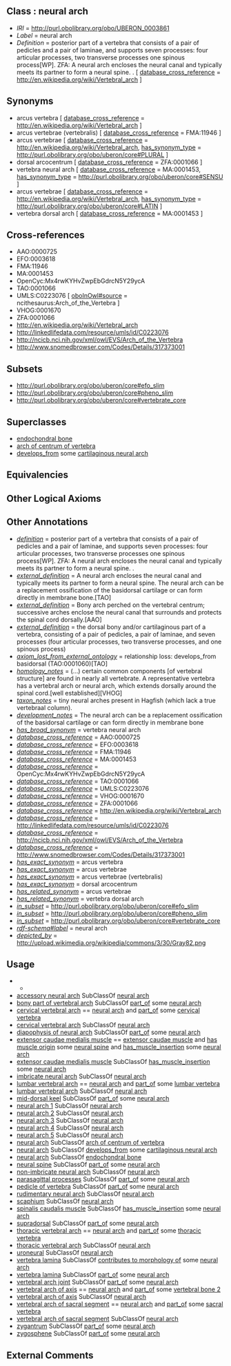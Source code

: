 
## Class : neural arch

 * *IRI* = http://purl.obolibrary.org/obo/UBERON_0003861
 * *Label* = neural arch
 * *Definition* = posterior part of a vertebra that consists of a pair of pedicles and a pair of laminae, and supports seven processes: four articular processes, two transverse processes one spinous process[WP]. ZFA: A neural arch encloses the neural canal and typically meets its partner to form a neural spine. . [ [database_cross_reference](../../ef/oboInOwl#hasDbXref.md) = http://en.wikipedia.org/wiki/Vertebral_arch ]

## Synonyms

 * arcus vertebra [ [database_cross_reference](../../ef/oboInOwl#hasDbXref.md) = http://en.wikipedia.org/wiki/Vertebral_arch ]
 * arcus vertebrae (vertebralis) [ [database_cross_reference](../../ef/oboInOwl#hasDbXref.md) = FMA:11946 ]
 * arcus vertebrae [ [database_cross_reference](../../ef/oboInOwl#hasDbXref.md) = http://en.wikipedia.org/wiki/Vertebral_arch, [has_synonym_type](../../pe/oboInOwl#hasSynonymType.md) = http://purl.obolibrary.org/obo/uberon/core#PLURAL ]
 * dorsal arcocentrum [ [database_cross_reference](../../ef/oboInOwl#hasDbXref.md) = ZFA:0001066 ]
 * vertebra neural arch [ [database_cross_reference](../../ef/oboInOwl#hasDbXref.md) = MA:0001453, [has_synonym_type](../../pe/oboInOwl#hasSynonymType.md) = http://purl.obolibrary.org/obo/uberon/core#SENSU ]
 * arcus vertebrae [ [database_cross_reference](../../ef/oboInOwl#hasDbXref.md) = http://en.wikipedia.org/wiki/Vertebral_arch, [has_synonym_type](../../pe/oboInOwl#hasSynonymType.md) = http://purl.obolibrary.org/obo/uberon/core#LATIN ]
 * vertebra dorsal arch [ [database_cross_reference](../../ef/oboInOwl#hasDbXref.md) = MA:0001453 ]

## Cross-references

 * AAO:0000725
 * EFO:0003618
 * FMA:11946
 * MA:0001453
 * OpenCyc:Mx4rwKYHvZwpEbGdrcN5Y29ycA
 * TAO:0001066
 * UMLS:C0223076 [ [oboInOwl#source](../../ce/oboInOwl#source.md) = ncithesaurus:Arch_of_the_Vertebra ]
 * VHOG:0001670
 * ZFA:0001066
 * http://en.wikipedia.org/wiki/Vertebral_arch
 * http://linkedlifedata.com/resource/umls/id/C0223076
 * http://ncicb.nci.nih.gov/xml/owl/EVS/Arch_of_the_Vertebra
 * http://www.snomedbrowser.com/Codes/Details/317373001

## Subsets

 * http://purl.obolibrary.org/obo/uberon/core#efo_slim
 * http://purl.obolibrary.org/obo/uberon/core#pheno_slim
 * http://purl.obolibrary.org/obo/uberon/core#vertebrate_core

## Superclasses

 * [endochondral bone](../../UBERON/13/UBERON_0002513.md)
 * [arch of centrum of vertebra](../../UBERON/58/UBERON_0010358.md)
 * [develops_from](../../RO/02/RO_0002202.md) some [cartilaginous neural arch](../../UBERON/63/UBERON_0006063.md)

## Equivalencies


## Other Logical Axioms


## Other Annotations

 * *[definition](../../IAO/15/IAO_0000115.md)* = posterior part of a vertebra that consists of a pair of pedicles and a pair of laminae, and supports seven processes: four articular processes, two transverse processes one spinous process[WP]. ZFA: A neural arch encloses the neural canal and typically meets its partner to form a neural spine. .
 * *[external_definition](../../UBPROP/01/UBPROP_0000001.md)* = A neural arch encloses the neural canal and typically meets its partner to form a neural spine. The neural arch can be a replacement ossification of the basidorsal cartilage or can form directly in membrane bone.[TAO]
 * *[external_definition](../../UBPROP/01/UBPROP_0000001.md)* = Bony arch perched on the vertebral centrum; successive arches enclose the neural canal that surrounds and protects the spinal cord dorsally.[AAO]
 * *[external_definition](../../UBPROP/01/UBPROP_0000001.md)* = the dorsal bony and/or cartilaginous part of a vertebra, consisting of a pair of pedicles, a pair of laminae, and seven processes (four articular processes, two transverse processes, and one spinous process)
 * *[axiom_lost_from_external_ontology](../../UBPROP/02/UBPROP_0000002.md)* = relationship loss: develops_from basidorsal (TAO:0001060)[TAO]
 * *[homology_notes](../../UBPROP/03/UBPROP_0000003.md)* = (...) certain common components [of vertebral structure] are found in nearly all vertebrate. A representative vertebra has a vertebral arch or neural arch, which extends dorsally around the spinal cord.[well established][VHOG]
 * *[taxon_notes](../../UBPROP/08/UBPROP_0000008.md)* = tiny neural arches present in Hagfish (which lack a true vertebraal column).
 * *[development_notes](../../UBPROP/11/UBPROP_0000011.md)* = The neural arch can be a replacement ossification of the basidorsal cartilage or can form directly in membrane bone
 * *[has_broad_synonym](../../ym/oboInOwl#hasBroadSynonym.md)* = vertebra neural arch
 * *[database_cross_reference](../../ef/oboInOwl#hasDbXref.md)* = AAO:0000725
 * *[database_cross_reference](../../ef/oboInOwl#hasDbXref.md)* = EFO:0003618
 * *[database_cross_reference](../../ef/oboInOwl#hasDbXref.md)* = FMA:11946
 * *[database_cross_reference](../../ef/oboInOwl#hasDbXref.md)* = MA:0001453
 * *[database_cross_reference](../../ef/oboInOwl#hasDbXref.md)* = OpenCyc:Mx4rwKYHvZwpEbGdrcN5Y29ycA
 * *[database_cross_reference](../../ef/oboInOwl#hasDbXref.md)* = TAO:0001066
 * *[database_cross_reference](../../ef/oboInOwl#hasDbXref.md)* = UMLS:C0223076
 * *[database_cross_reference](../../ef/oboInOwl#hasDbXref.md)* = VHOG:0001670
 * *[database_cross_reference](../../ef/oboInOwl#hasDbXref.md)* = ZFA:0001066
 * *[database_cross_reference](../../ef/oboInOwl#hasDbXref.md)* = http://en.wikipedia.org/wiki/Vertebral_arch
 * *[database_cross_reference](../../ef/oboInOwl#hasDbXref.md)* = http://linkedlifedata.com/resource/umls/id/C0223076
 * *[database_cross_reference](../../ef/oboInOwl#hasDbXref.md)* = http://ncicb.nci.nih.gov/xml/owl/EVS/Arch_of_the_Vertebra
 * *[database_cross_reference](../../ef/oboInOwl#hasDbXref.md)* = http://www.snomedbrowser.com/Codes/Details/317373001
 * *[has_exact_synonym](../../ym/oboInOwl#hasExactSynonym.md)* = arcus vertebra
 * *[has_exact_synonym](../../ym/oboInOwl#hasExactSynonym.md)* = arcus vertebrae
 * *[has_exact_synonym](../../ym/oboInOwl#hasExactSynonym.md)* = arcus vertebrae (vertebralis)
 * *[has_exact_synonym](../../ym/oboInOwl#hasExactSynonym.md)* = dorsal arcocentrum
 * *[has_related_synonym](../../ym/oboInOwl#hasRelatedSynonym.md)* = arcus vertebrae
 * *[has_related_synonym](../../ym/oboInOwl#hasRelatedSynonym.md)* = vertebra dorsal arch
 * *[in_subset](../../et/oboInOwl#inSubset.md)* = http://purl.obolibrary.org/obo/uberon/core#efo_slim
 * *[in_subset](../../et/oboInOwl#inSubset.md)* = http://purl.obolibrary.org/obo/uberon/core#pheno_slim
 * *[in_subset](../../et/oboInOwl#inSubset.md)* = http://purl.obolibrary.org/obo/uberon/core#vertebrate_core
 * *[rdf-schema#label](../../el/rdf-schema#label.md)* = neural arch
 * *[depicted_by](../../depicted/by/depicted_by.md)* = http://upload.wikimedia.org/wikipedia/commons/3/30/Gray82.png

## Usage

 * -
 * [accessory neural arch](../../UBERON/84/UBERON_2001884.md) SubClassOf [neural arch](../../UBERON/61/UBERON_0003861.md)
 * [bony part of vertebral arch](../../UBERON/19/UBERON_0016419.md) SubClassOf [part_of](../../BFO/50/BFO_0000050.md) some [neural arch](../../UBERON/61/UBERON_0003861.md)
 * [cervical vertebral arch](../../UBERON/34/UBERON_0008434.md) == [neural arch](../../UBERON/61/UBERON_0003861.md) and [part_of](../../BFO/50/BFO_0000050.md) some [cervical vertebra](../../UBERON/13/UBERON_0002413.md)
 * [cervical vertebral arch](../../UBERON/34/UBERON_0008434.md) SubClassOf [neural arch](../../UBERON/61/UBERON_0003861.md)
 * [diapophysis of neural arch](../../UBERON/53/UBERON_0011653.md) SubClassOf [part_of](../../BFO/50/BFO_0000050.md) some [neural arch](../../UBERON/61/UBERON_0003861.md)
 * [extensor caudae medialis muscle](../../UBERON/94/UBERON_0035094.md) == [extensor caudae muscle](../../UBERON/93/UBERON_0035093.md) and [has muscle origin](../../RO/72/RO_0002372.md) some [neural spine](../../UBERON/76/UBERON_0001076.md) and [has_muscle_insertion](../../RO/73/RO_0002373.md) some [neural arch](../../UBERON/61/UBERON_0003861.md)
 * [extensor caudae medialis muscle](../../UBERON/94/UBERON_0035094.md) SubClassOf [has_muscle_insertion](../../RO/73/RO_0002373.md) some [neural arch](../../UBERON/61/UBERON_0003861.md)
 * [imbricate neural arch](../../UBERON/96/UBERON_3000796.md) SubClassOf [neural arch](../../UBERON/61/UBERON_0003861.md)
 * [lumbar vertebral arch](../../UBERON/33/UBERON_0008433.md) == [neural arch](../../UBERON/61/UBERON_0003861.md) and [part_of](../../BFO/50/BFO_0000050.md) some [lumbar vertebra](../../UBERON/14/UBERON_0002414.md)
 * [lumbar vertebral arch](../../UBERON/33/UBERON_0008433.md) SubClassOf [neural arch](../../UBERON/61/UBERON_0003861.md)
 * [mid-dorsal keel](../../UBERON/35/UBERON_3000735.md) SubClassOf [part_of](../../BFO/50/BFO_0000050.md) some [neural arch](../../UBERON/61/UBERON_0003861.md)
 * [neural arch 1](../../UBERON/77/UBERON_2001877.md) SubClassOf [neural arch](../../UBERON/61/UBERON_0003861.md)
 * [neural arch 2](../../UBERON/53/UBERON_2001253.md) SubClassOf [neural arch](../../UBERON/61/UBERON_0003861.md)
 * [neural arch 3](../../UBERON/94/UBERON_2001394.md) SubClassOf [neural arch](../../UBERON/61/UBERON_0003861.md)
 * [neural arch 4](../../UBERON/95/UBERON_2001395.md) SubClassOf [neural arch](../../UBERON/61/UBERON_0003861.md)
 * [neural arch 5](../../UBERON/23/UBERON_2002123.md) SubClassOf [neural arch](../../UBERON/61/UBERON_0003861.md)
 * [neural arch](../../UBERON/61/UBERON_0003861.md) SubClassOf [arch of centrum of vertebra](../../UBERON/58/UBERON_0010358.md)
 * [neural arch](../../UBERON/61/UBERON_0003861.md) SubClassOf [develops_from](../../RO/02/RO_0002202.md) some [cartilaginous neural arch](../../UBERON/63/UBERON_0006063.md)
 * [neural arch](../../UBERON/61/UBERON_0003861.md) SubClassOf [endochondral bone](../../UBERON/13/UBERON_0002513.md)
 * [neural spine](../../UBERON/76/UBERON_0001076.md) SubClassOf [part_of](../../BFO/50/BFO_0000050.md) some [neural arch](../../UBERON/61/UBERON_0003861.md)
 * [non-imbricate neural arch](../../UBERON/97/UBERON_3000797.md) SubClassOf [neural arch](../../UBERON/61/UBERON_0003861.md)
 * [parasagittal processes](../../UBERON/08/UBERON_3000808.md) SubClassOf [part_of](../../BFO/50/BFO_0000050.md) some [neural arch](../../UBERON/61/UBERON_0003861.md)
 * [pedicle of vertebra](../../UBERON/78/UBERON_0001078.md) SubClassOf [part_of](../../BFO/50/BFO_0000050.md) some [neural arch](../../UBERON/61/UBERON_0003861.md)
 * [rudimentary neural arch](../../UBERON/66/UBERON_2001666.md) SubClassOf [neural arch](../../UBERON/61/UBERON_0003861.md)
 * [scaphium](../../UBERON/29/UBERON_2000429.md) SubClassOf [neural arch](../../UBERON/61/UBERON_0003861.md)
 * [spinalis caudalis muscle](../../UBERON/92/UBERON_0035092.md) SubClassOf [has_muscle_insertion](../../RO/73/RO_0002373.md) some [neural arch](../../UBERON/61/UBERON_0003861.md)
 * [supradorsal](../../UBERON/35/UBERON_2001335.md) SubClassOf [part_of](../../BFO/50/BFO_0000050.md) some [neural arch](../../UBERON/61/UBERON_0003861.md)
 * [thoracic vertebral arch](../../UBERON/36/UBERON_0008436.md) == [neural arch](../../UBERON/61/UBERON_0003861.md) and [part_of](../../BFO/50/BFO_0000050.md) some [thoracic vertebra](../../UBERON/47/UBERON_0002347.md)
 * [thoracic vertebral arch](../../UBERON/36/UBERON_0008436.md) SubClassOf [neural arch](../../UBERON/61/UBERON_0003861.md)
 * [uroneural](../../UBERON/02/UBERON_2000602.md) SubClassOf [neural arch](../../UBERON/61/UBERON_0003861.md)
 * [vertebra lamina](../../UBERON/62/UBERON_0004662.md) SubClassOf [contributes to morphology of](../../RO/33/RO_0002433.md) some [neural arch](../../UBERON/61/UBERON_0003861.md)
 * [vertebra lamina](../../UBERON/62/UBERON_0004662.md) SubClassOf [part_of](../../BFO/50/BFO_0000050.md) some [neural arch](../../UBERON/61/UBERON_0003861.md)
 * [vertebral arch joint](../../UBERON/67/UBERON_0001067.md) SubClassOf [part_of](../../BFO/50/BFO_0000050.md) some [neural arch](../../UBERON/61/UBERON_0003861.md)
 * [vertebral arch of axis](../../UBERON/18/UBERON_0000218.md) == [neural arch](../../UBERON/61/UBERON_0003861.md) and [part_of](../../BFO/50/BFO_0000050.md) some [vertebral bone 2](../../UBERON/93/UBERON_0001093.md)
 * [vertebral arch of axis](../../UBERON/18/UBERON_0000218.md) SubClassOf [neural arch](../../UBERON/61/UBERON_0003861.md)
 * [vertebral arch of sacral segment](../../UBERON/35/UBERON_0008435.md) == [neural arch](../../UBERON/61/UBERON_0003861.md) and [part_of](../../BFO/50/BFO_0000050.md) some [sacral vertebra](../../UBERON/94/UBERON_0001094.md)
 * [vertebral arch of sacral segment](../../UBERON/35/UBERON_0008435.md) SubClassOf [neural arch](../../UBERON/61/UBERON_0003861.md)
 * [zygantrum](../../UBERON/21/UBERON_4300121.md) SubClassOf [part_of](../../BFO/50/BFO_0000050.md) some [neural arch](../../UBERON/61/UBERON_0003861.md)
 * [zygosphene](../../UBERON/90/UBERON_4200190.md) SubClassOf [part_of](../../BFO/50/BFO_0000050.md) some [neural arch](../../UBERON/61/UBERON_0003861.md)

## External Comments

